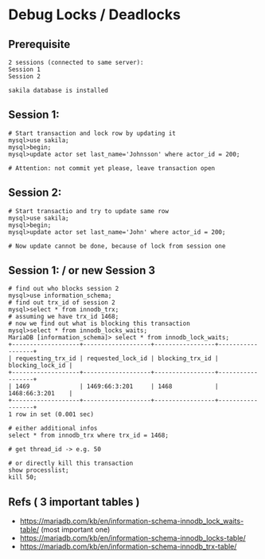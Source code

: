 # Debug Locks / Deadlocks 

## Prerequisite 

```
2 sessions (connected to same server):
Session 1
Session 2 

sakila database is installed 

```

## Session 1:

```
# Start transaction and lock row by updating it 
mysql>use sakila;
mysql>begin;
mysql>update actor set last_name='Johnsson' where actor_id = 200;

# Attention: not commit yet please, leave transaction open 

```

## Session 2:

```
# Start transactio and try to update same row 
mysql>use sakila;
mysql>begin;
mysql>update actor set last_name='John' where actor_id = 200;

# Now update cannot be done, because of lock from session one 

```

## Session 1: / or new Session 3 

```
# find out who blocks session 2 
mysql>use information_schema;
# find out trx_id of session 2 
mysql>select * from innodb_trx;
# assuming we have trx_id 1468; 
# now we find out what is blocking this transaction
mysql>select * from innodb_locks_waits; 
MariaDB [information_schema]> select * from innodb_lock_waits;
+-------------------+-------------------+-----------------+------------------+
| requesting_trx_id | requested_lock_id | blocking_trx_id | blocking_lock_id |
+-------------------+-------------------+-----------------+------------------+
| 1469              | 1469:66:3:201     | 1468            | 1468:66:3:201    |
+-------------------+-------------------+-----------------+------------------+
1 row in set (0.001 sec)

# either additional infos 
select * from innodb_trx where trx_id = 1468;

# get thread_id -> e.g. 50

# or directly kill this transaction 
show processlist;
kill 50;

```

## Refs ( 3 important tables )  

  * https://mariadb.com/kb/en/information-schema-innodb_lock_waits-table/ (most important one) 
  * https://mariadb.com/kb/en/information-schema-innodb_locks-table/
  * https://mariadb.com/kb/en/information-schema-innodb_trx-table/
